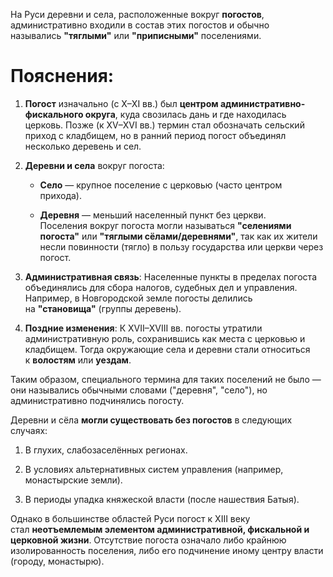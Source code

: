 На Руси деревни и села, расположенные вокруг **погостов**, административно входили в состав этих погостов и обычно назывались **"тяглыми"** или **"приписными"** поселениями.

# Пояснения:

1. **Погост** изначально (с X–XI вв.) был **центром административно-фискального округа**, куда свозилась дань и где находилась церковь. Позже (к XV–XVI вв.) термин стал обозначать сельский приход с кладбищем, но в ранний период погост объединял несколько деревень и сел.
    
2. **Деревни и села** вокруг погоста:
    
    - **Село** — крупное поселение с церковью (часто центром прихода).
    
    - **Деревня** — меньший населенный пункт без церкви.  
        Поселения вокруг погоста могли называться **"селениями погоста"** или **"тяглыми сёлами/деревнями"**, так как их жители несли повинности (тягло) в пользу государства или церкви через погост.
        
3. **Административная связь**: Населенные пункты в пределах погоста объединялись для сбора налогов, судебных дел и управления. Например, в Новгородской земле погосты делились на **"становища"** (группы деревень).
    
4. **Поздние изменения**: К XVII–XVIII вв. погосты утратили административную роль, сохранившись как места с церковью и кладбищем. Тогда окружающие села и деревни стали относиться к **волостям** или **уездам**.
    

Таким образом, специального термина для таких поселений не было — они назывались обычными словами ("деревня", "село"), но административно подчинялись погосту.

Деревни и сёла **могли существовать без погостов** в следующих случаях:

1. В глухих, слабозаселённых регионах.
    
2. В условиях альтернативных систем управления (например, монастырские земли).
    
3. В периоды упадка княжеской власти (после нашествия Батыя).
    

Однако в большинстве областей Руси погост к XIII веку стал **неотъемлемым элементом административной, фискальной и церковной жизни**. Отсутствие погоста означало либо крайнюю изолированность поселения, либо его подчинение иному центру власти (городу, монастырю).